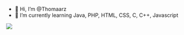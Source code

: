 - 👋 Hi, I’m @Thomaarz
- 🌱 I’m currently learning Java, PHP, HTML, CSS, C, C++, Javascript

<!---
Thomaarz/Thomaarz is a ✨ special ✨ repository because its `README.md` (this file) appears on your GitHub profile.
You can click the Preview link to take a look at your changes.
--->


![](https://komarev.com/ghpvc/?username=your-github-username)
